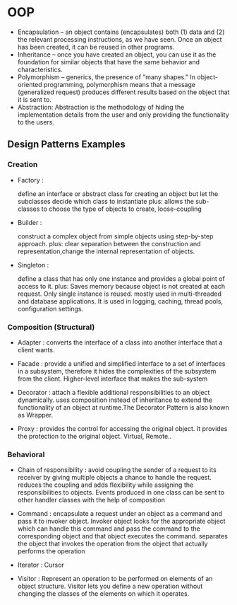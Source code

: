 # OOP

- Encapsulation – an object contains (encapsulates) both (1) data and (2) the relevant processing instructions, as we have seen. Once an object has been created, it can be reused in other programs.
- Inheritance – once you have created an object, you can use it as the foundation for similar objects that have the same behavior and characteristics.
- Polymorphism – generics, the presence of "many shapes." In object-oriented programming, polymorphism means that a message (generalized request) produces different results based on the object that it is sent to.
- Abstraction: Abstraction is the methodology of hiding the implementation details from the user and only providing the functionality to the users. 

## Design Patterns Examples

### Creation

- Factory : 

  define an interface or abstract class for creating an object but let the subclasses decide which class to instantiate
  plus: allows the sub-classes to choose the type of objects to create, loose-coupling
      
- Builder :

  construct a complex object from simple objects using step-by-step approach.
  plus: clear separation between the construction and representation,change the internal representation of objects.

- Singleton :

  define a class that has only one instance and provides a global point of access to it.
  plus: Saves memory because object is not created at each request. Only single instance is reused. mostly used in multi-threaded and           database applications. It is used in logging, caching, thread pools, configuration settings.

### Composition (Structural)

- Adapter : 
  converts the interface of a class into another interface that a client wants.
  
- Facade : 
  provide a unified and simplified interface to a set of interfaces in a subsystem, therefore it hides the complexities of the       subsystem from the client. Higher-level interface that makes the sub-system

- Decorator : 
  attach a flexible additional responsibilities to an object dynamically. uses composition instead of inheritance to extend the     functionality of an object at runtime.The Decorator Pattern is also known as Wrapper.

- Proxy : 
  provides the control for accessing the original object. It provides the protection to the original object. Virtual, Remote..


### Behavioral

- Chain of responsibility :
  avoid coupling the sender of a request to its receiver by giving multiple objects a chance to handle the request.
  reduces the coupling and adds flexibility while assigning the responsibilities to objects. Events produced in one class can be     sent to other handler classes with the help of composition
  
- Command :
  encapsulate a request under an object as a command and pass it to invoker object. Invoker object looks for the appropriate         object which can handle this command and pass the command to the corresponding object and that object executes the command.       separates the object that invokes the operation from the object that actually performs the operation

- Iterator :
  Cursor
- Visitor :
  Represent an operation to be performed on elements of an object structure. Visitor lets you define a new operation without changing the classes of the elements on which it operates.
